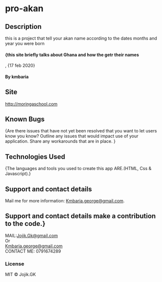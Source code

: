 # pro-akan
## Description
this is a project that tell your akan name according to the dates months and year you were born
#### {this site briefly talks about Ghana and how the getr their names
, {17 feb 2020}
#### By **kmbaria**  
## Site
http://moringaschool.com 
## Known Bugs
{Are there issues that have not yet been resolved that you want to let users know you know? Outline any issues that would impact use of your application. Share any workarounds that are in place. }
## Technologies Used
{The languages and tools you used to create this app ARE.(HTML, Css & Javascript).}
## Support and contact details
  Mail me for more information: Kmbaria.george@gmail.com. 

## Support and contact details make a contribution to the code.}
MAIL:Jojik.Gk@gmail.com </br>Or</br> Kmbaria.george@gmail.com
</br>
CONTACT ME: 0791674289

### License
MIT &copy; Jojik.GK

